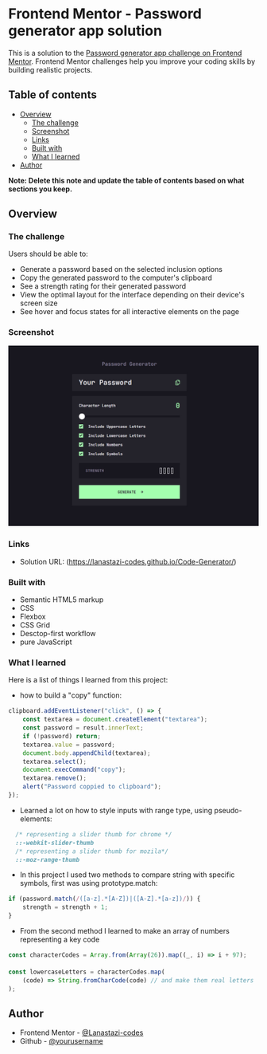 # Frontend Mentor - Password generator app solution

This is a solution to the [Password generator app challenge on Frontend Mentor](https://www.frontendmentor.io/challenges/password-generator-app-Mr8CLycqjh). Frontend Mentor challenges help you improve your coding skills by building realistic projects.

## Table of contents

-   [Overview](#overview)
    -   [The challenge](#the-challenge)
    -   [Screenshot](#screenshot)
    -   [Links](#links)
    -   [Built with](#built-with)
    -   [What I learned](#what-i-learned)
-   [Author](#author)

**Note: Delete this note and update the table of contents based on what sections you keep.**

## Overview

### The challenge

Users should be able to:

-   Generate a password based on the selected inclusion options
-   Copy the generated password to the computer's clipboard
-   See a strength rating for their generated password
-   View the optimal layout for the interface depending on their device's screen size
-   See hover and focus states for all interactive elements on the page

### Screenshot

![](preview.jpg)

### Links

-   Solution URL: (https://lanastazi-codes.github.io/Code-Generator/)

### Built with

-   Semantic HTML5 markup
-   CSS
-   Flexbox
-   CSS Grid
-   Desctop-first workflow
-   pure JavaScript

### What I learned

Here is a list of things I learned from this project:

-   how to build a "copy" function:

```js
clipboard.addEventListener("click", () => {
    const textarea = document.createElement("textarea");
    const password = result.innerText;
    if (!password) return;
    textarea.value = password;
    document.body.appendChild(textarea);
    textarea.select();
    document.execCommand("copy");
    textarea.remove();
    alert("Password coppied to clipboard");
});
```

-   Learned a lot on how to style inputs with range type, using pseudo-elements:

```css
  /* representing a slider thumb for chrome */
  ::-webkit-slider-thumb
  /* representing a slider thumb for mozila*/
  ::-moz-range-thumb
```

-   In this project I used two methods to compare string with specific symbols, first was using prototype.match:

```js
if (password.match(/([a-z].*[A-Z])|([A-Z].*[a-z])/)) {
    strength = strength + 1;
}
```

-   From the second method I learned to make an array of numbers representing a key code

```js
const characterCodes = Array.from(Array(26)).map((_, i) => i + 97);

const lowercaseLetters = characterCodes.map(
    (code) => String.fromCharCode(code) // and make them real letters
);
```

## Author

-   Frontend Mentor - [@Lanastazi-codes](https://www.frontendmentor.io/profile/Lanastazi-codes)
-   Github - [@yourusername](https://github.com/Lanastazi-codes)
